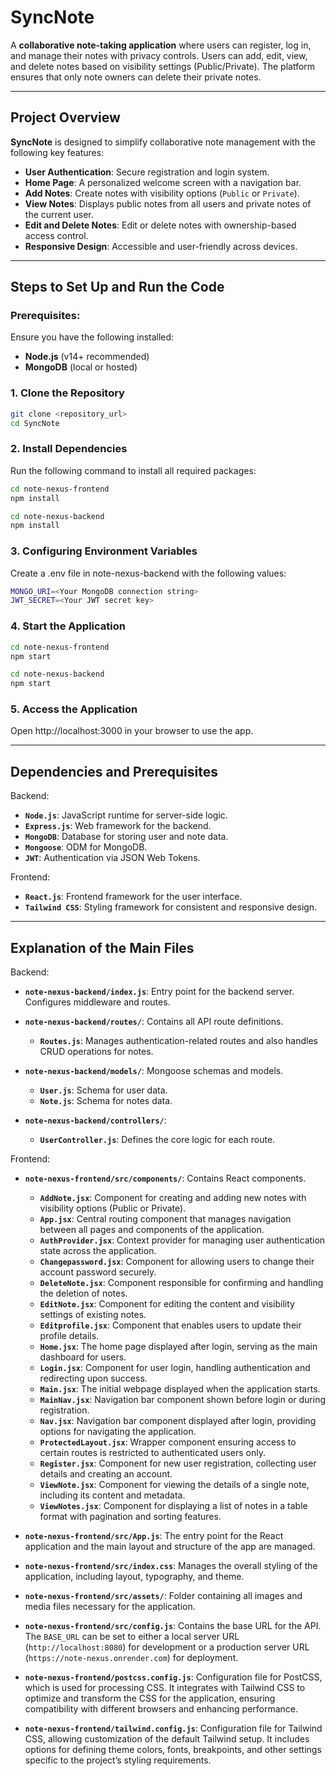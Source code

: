 # SyncNote

A **collaborative note-taking application** where users can register, log in, and manage their notes with privacy controls. Users can add, edit, view, and delete notes based on visibility settings (Public/Private). The platform ensures that only note owners can delete their private notes.

---

## Project Overview

**SyncNote** is designed to simplify collaborative note management with the following key features:
- **User Authentication**: Secure registration and login system.
- **Home Page**: A personalized welcome screen with a navigation bar.
- **Add Notes**: Create notes with visibility options (`Public` or `Private`).
- **View Notes**: Displays public notes from all users and private notes of the current user.
- **Edit and Delete Notes**: Edit or delete notes with ownership-based access control.
- **Responsive Design**: Accessible and user-friendly across devices.

---

## Steps to Set Up and Run the Code

### Prerequisites:
Ensure you have the following installed:
  - **Node.js** (v14+ recommended)
  - **MongoDB** (local or hosted)

### 1. Clone the Repository
```bash
git clone <repository_url>
cd SyncNote
```

### 2. Install Dependencies

Run the following command to install all required packages:

```bash
cd note-nexus-frontend
npm install
```

```bash
cd note-nexus-backend
npm install
```
  
### 3. Configuring Environment Variables

Create a .env file in note-nexus-backend with the following values:

```bash
MONGO_URI=<Your MongoDB connection string>
JWT_SECRET=<Your JWT secret key>
```

### 4. Start the Application

```bash
cd note-nexus-frontend
npm start
```

```bash
cd note-nexus-backend
npm start
```

### 5. Access the Application

Open http://localhost:3000 in your browser to use the app.

---

## Dependencies and Prerequisites

Backend:

- **`Node.js`**: JavaScript runtime for server-side logic.
- **`Express.js`**: Web framework for the backend.
- **`MongoDB`**: Database for storing user and note data.
- **`Mongoose`**: ODM for MongoDB.
- **`JWT`**: Authentication via JSON Web Tokens.

Frontend:

- **`React.js`**: Frontend framework for the user interface.
- **`Tailwind CSS`**: Styling framework for consistent and responsive design.

---

## Explanation of the Main Files

Backend:

- **`note-nexus-backend/index.js`**: Entry point for the backend server. Configures middleware and routes.

- **`note-nexus-backend/routes/`**: Contains all API route definitions.
    - **`Routes.js`**: Manages authentication-related routes and also handles CRUD operations for notes.

- **`note-nexus-backend/models/`**: Mongoose schemas and models.
    - **`User.js`**: Schema for user data.
    - **`Note.js`**: Schema for notes data.

- **`note-nexus-backend/controllers/`**: 
    - **`UserController.js`**: Defines the core logic for each route.

Frontend:

- **`note-nexus-frontend/src/components/`**: Contains React components.
    - **`AddNote.jsx`**: Component for creating and adding new notes with visibility options (Public or Private).  
    - **`App.jsx`**: Central routing component that manages navigation between all pages and components of the application.  
    - **`AuthProvider.jsx`**: Context provider for managing user authentication state across the application.  
    - **`Changepassword.jsx`**: Component for allowing users to change their account password securely.  
    - **`DeleteNote.jsx`**: Component responsible for confirming and handling the deletion of notes.  
    - **`EditNote.jsx`**: Component for editing the content and visibility settings of existing notes.  
    - **`Editprofile.jsx`**: Component that enables users to update their profile details.  
    - **`Home.jsx`**: The home page displayed after login, serving as the main dashboard for users.  
    - **`Login.jsx`**: Component for user login, handling authentication and redirecting upon success.  
    - **`Main.jsx`**: The initial webpage displayed when the application starts.  
    - **`MainNav.jsx`**: Navigation bar component shown before login or during registration.  
    - **`Nav.jsx`**: Navigation bar component displayed after login, providing options for navigating the application.  
    - **`ProtectedLayout.jsx`**: Wrapper component ensuring access to certain routes is restricted to authenticated users only.  
    - **`Register.jsx`**: Component for new user registration, collecting user details and creating an account.  
    - **`ViewNote.jsx`**: Component for viewing the details of a single note, including its content and metadata.  
    - **`ViewNotes.jsx`**: Component for displaying a list of notes in a table format with pagination and sorting features.

- **`note-nexus-frontend/src/App.js`**:  The entry point for the React application  and the main layout and structure of the app are managed.

- **`note-nexus-frontend/src/index.css`**: Manages the overall styling of the application, including layout, typography, and theme.

- **`note-nexus-frontend/src/assets/`**: Folder containing all images and media files necessary for the application.

- **`note-nexus-frontend/src/config.js`**: Contains the base URL for the API. The `BASE_URL` can be set to either a local server URL (`http://localhost:8080`) for development or a production server URL (`https://note-nexus.onrender.com`) for deployment. 

- **`note-nexus-frontend/postcss.config.js`**: Configuration file for PostCSS, which is used for processing CSS. It integrates with Tailwind CSS to optimize and transform the CSS for the application, ensuring compatibility with different browsers and enhancing performance.

- **`note-nexus-frontend/tailwind.config.js`**: Configuration file for Tailwind CSS, allowing customization of the default Tailwind setup. It includes options for defining theme colors, fonts, breakpoints, and other settings specific to the project’s styling requirements.


